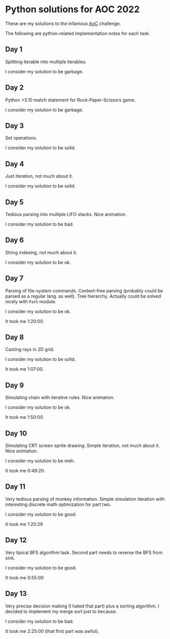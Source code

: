 # Python solutions for AOC 2022

These are my solutions to the infamous [AoC](https://adventofcode.com/2022/) challenge.

The following are python-related implementation notes for each task.

## Day 1

Splitting iterable into multiple iterables.

I consider my solution to be garbage.

## Day 2

Python >3.10 match statement for Rock-Paper-Scissors game.

I consider my solution to be garbage.

## Day 3

Set operations.

I consider my solution to be solid.

## Day 4

Just iteration, not much about it.

I consider my solution to be solid.

## Day 5

Tedious parsing into multiple LIFO stacks.
Nice animation.

I consider my solution to be bad.

## Day 6

String indexing, not much about it.

I consider my solution to be ok.

## Day 7

Parsing of file-system commands.
Context-free parsing (probably could be parsed as a regular lang. as well). 
Tree hierarchy. 
Actually could be solved nicely with `Path` module.

I consider my solution to be ok.

It took me 1:20:00.

## Day 8

Casting rays in 2D grid.

I consider my solution to be solid.

It took me 1:07:00.

## Day 9

Simulating chain with iterative rules.
Nice animation.

I consider my solution to be ok.

It took me 1:50:00.

## Day 10

Simulating CRT screen sprite drawing.
Simple iteration, not much about it.
Nice animation.

I consider my solution to be meh.

It took me 0:49:20.

## Day 11

Very tedious parsing of monkey information.
Simple simulation iteration with interesting discrete math optimization for part two.

I consider my solution to be good.

It took me 1:20:29

## Day 12

Very tipical BFS algorithm task.
Second part needs to reverse the BFS from sink.

I consider my solution to be good.

It took me 0:55:00

## Day 13

Very precise decision making (I hated that part) plus a sorting algorithm.
I decided to implement my merge sort just to because.

I consider my solution to be bad.

It took me 2:25:00 (that first part was awful).